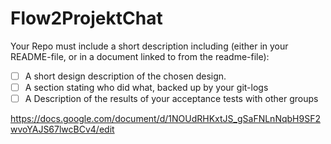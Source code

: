 # Flow2ProjektChat
Your Repo must include a short description including (either in your README-file, or in a document linked to from the readme-file):

- [ ] A short design description of the chosen design.
- [ ] A section stating who did what, backed up by your git-logs
- [ ] A Description of the results of your acceptance tests with other groups

https://docs.google.com/document/d/1NOUdRHKxtJS_gSaFNLnNqbH9SF2wvoYAJS67lwcBCv4/edit
